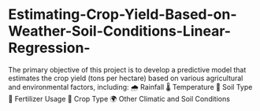 # Estimating-Crop-Yield-Based-on-Weather-Soil-Conditions-Linear-Regression-
The primary objective of this project is to develop a predictive model that estimates the crop yield (tons per hectare) based on various agricultural and environmental factors, including:  🌧 Rainfall 🌡 Temperature 🌱 Soil Type 💊 Fertilizer Usage 🌾 Crop Type 🌍 Other Climatic and Soil Conditions
